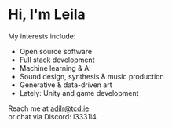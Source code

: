 # Hi, I'm Leila

My interests include:  
- Open source software  
- Full stack development  
- Machine learning & AI  
- Sound design, synthesis & music production  
- Generative & data-driven art  
- Lately: Unity and game development

Reach me at [adilr@tcd.ie](mailto:adilr@tcd.ie)  
or chat via Discord: l3331l4
